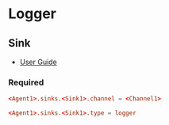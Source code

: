 # Logger

## Sink

- [User Guide](https://flume.apache.org/FlumeUserGuide.html#logger-sink)

### Required

```conf
<Agent1>.sinks.<Sink1>.channel = <Channel1>

<Agent1>.sinks.<Sink1>.type = logger
```
